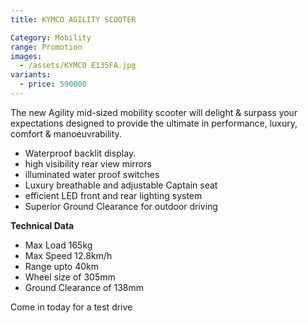 ```yaml
---
title: KYMCO AGILITY SCOOTER

Category: Mobility
range: Promotion
images:
  - /assets/KYMCO E135FA.jpg
variants:
  - price: 590000
---
```

The new Agility mid-sized mobility scooter will delight & surpass your expectations designed to provide the ultimate in performance, luxury, comfort & manoeuvrability. 
* Waterproof backlit display.
* high visibility rear view mirrors
* illuminated water proof switches
* Luxury breathable and adjustable Captain seat
* efficient LED front and rear lighting system
* Superior Ground Clearance for outdoor driving

**Technical Data**
* Max Load 165kg
* Max Speed 12.8km/h
* Range upto 40km
* Wheel size of 305mm
* Ground Clearance of 138mm

Come in today for a test drive